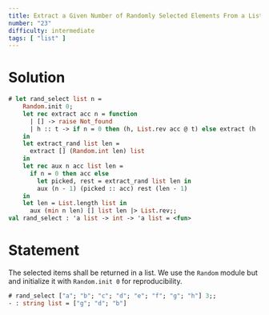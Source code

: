 ```yaml
---
title: Extract a Given Number of Randomly Selected Elements From a List
number: "23"
difficulty: intermediate
tags: [ "list" ]
---
```



# Solution

```ocaml
# let rand_select list n =
    Random.init 0;
    let rec extract acc n = function
      | [] -> raise Not_found
      | h :: t -> if n = 0 then (h, List.rev acc @ t) else extract (h :: acc) (n - 1) t
    in
    let extract_rand list len =
      extract [] (Random.int len) list
    in
    let rec aux n acc list len =
      if n = 0 then acc else
        let picked, rest = extract_rand list len in
        aux (n - 1) (picked :: acc) rest (len - 1)
    in
    let len = List.length list in
      aux (min n len) [] list len |> List.rev;;
val rand_select : 'a list -> int -> 'a list = <fun>
```

# Statement

The selected items shall be returned in a list. We use the `Random`
module but and initialize it with `Random.init 0` for
reproducibility.

```ocaml
# rand_select ["a"; "b"; "c"; "d"; "e"; "f"; "g"; "h"] 3;;
- : string list = ["g"; "d"; "b"]
```
